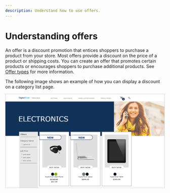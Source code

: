```yaml
---
description: Understand how to use offers.
---
```


# Understanding offers

An offer is a discount promotion that entices shoppers to purchase a product from your store. Most offers provide a discount on the price of a product or shipping costs. You can create an offer that promotes certain products or encourages shoppers to purchase additional products. See [Offer types](../../../general-resources/shopper-apis-reference/carts/offers/offer-types.md) for more information.

The following image shows an example of how you can display a discount on a category list page.

![](<../../../.gitbook/assets/discount (1).png>)
